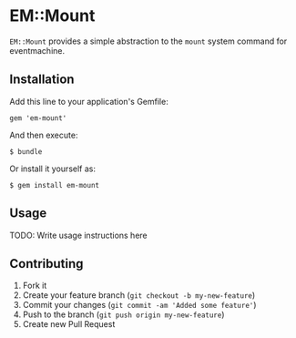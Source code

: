 # EM::Mount

`EM::Mount` provides a simple abstraction to the `mount` system
command for eventmachine.

## Installation

Add this line to your application's Gemfile:

    gem 'em-mount'

And then execute:

    $ bundle

Or install it yourself as:

    $ gem install em-mount

## Usage

TODO: Write usage instructions here

## Contributing

1. Fork it
2. Create your feature branch (`git checkout -b my-new-feature`)
3. Commit your changes (`git commit -am 'Added some feature'`)
4. Push to the branch (`git push origin my-new-feature`)
5. Create new Pull Request
